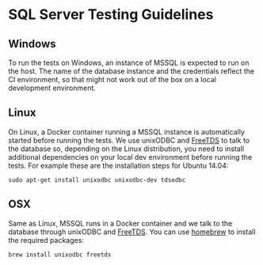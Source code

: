 # SQL Server Testing Guidelines

## Windows

To run the tests on Windows, an instance of MSSQL is expected to run on the host. The name of the database instance and the credentials reflect the CI environment, so that might not work out of the box on a local development environment.

## Linux

On Linux, a Docker container running a MSSQL instance is automatically started before running the tests. We use unixODBC and [FreeTDS][15] to talk to the database so, depending on the Linux distribution, you need to install additional dependencies on your local dev environment before running the tests. For example these are the installation steps for Ubuntu 14.04:

```shell
sudo apt-get install unixodbc unixodbc-dev tdsodbc
```

## OSX

Same as Linux, MSSQL runs in a Docker container and we talk to the database through unixODBC and [FreeTDS][15]. You can use [homebrew][16] to install the required packages:

```shell
brew install unixodbc freetds
```


[15]: http://www.freetds.org
[16]: https://brew.sh
